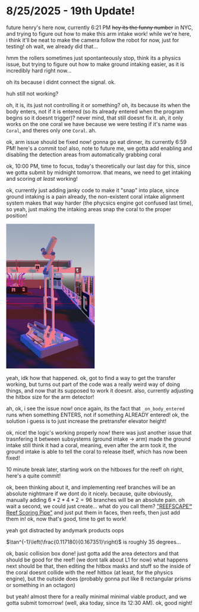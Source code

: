 # 8/25/2025 - 19th Update!

future henry's here now, currently 6:21 PM ~~hey its the funny number~~ in NYC, and trying to figure out how to make this arm intake work! while we're here, i think it'll be neat to make the camera follow the robot for now, just for testing! oh wait, we already did that...

hmm the rollers sometimes just spontanteously stop, think its a physics issue, but trying to figure out how to make ground intaking easier, as it is incredibly hard right now...

oh its because i didnt connect the signal. ok.

huh still not working?

oh, it is, its just not controlling it or something? oh, its because its when the body enters, not if it is entered (so its already entered when the program begins so it doesnt trigger)? never mind, that still doesnt fix it. ah, it only works on the one coral we have because we were testing if it's name was `Coral`, and theres only one `Coral`. ah.

ok, arm issue should be fixed now! gonna go eat dinner, its currently 6:59 PM! here's a commit too! also, note to future me, we gotta add enabling and disabling the detection areas from automatically grabbing coral

ok, 10:00 PM, time to focus, today's theoretically our last day for this, since we gotta submit by midnight tomorrow. that means, we need to get intaking and scoring *at least* working!

ok, currently just adding janky code to make it "snap" into place, since ground intaking is a pain already, the non-existent coral intake alignment system makes that way harder (the phycsics engine got confused last time), so yeah, just making the intaking areas snap the coral to the proper position!

![hmm](</updatelogs/images/202508/08252025 - 1.png>)

yeah, idk how that happened. ok, got to find a way to get the transfer working, but turns out part of the code was a really weird way of doing things, and now that its supposed to work it doesnt. also, currently adjusting the hitbox size for the arm detector!

ah, ok, i see the issue now! once again, its the fact that `_on_body_entered` runs when something ENTERS, not if something ALREADY entered! ok, the solution i guess is to just increase the pretransfer elevator height!

ok, nice! the logic's working properly now! there was just another issue that trasnfering it between subsystems (ground intake -> arm) made the ground intake still think it had a coral, meaning, even after the arm took it, the ground intake is able to tell the coral to release itself, which has now been fixed!

10 minute break later, starting work on the hitboxes for the reef! oh right, here's a quite commit!

ok, been thinking about it, and implementing reef branches will be an absolute nightmare if we dont do it nicely. because, quite obviously, manually adding $6*2*4*2 = 96$ branches will be an absolute pain. oh wait a second, we could just create... what do you call them? ["REEFSCAPE℠ Reef Scoring Pipe"](https://andymark.com/collections/first%C2%AE-robotics-competition-2025-reefscape/products/reefscape-reef-scoring-pipe) and just put them in faces, then reefs, then just add them in! ok, now that's good, time to get to work!

yeah got distracted by andymark products oops

$\tan^{-1}\left(\frac{0.117180}{0.167351}\right)$ is roughly 35 degrees...

ok, basic collision box done! just gotta add the area detectors and that should be good for the reef! (we dont talk about L1 for now) what happens next should be that, then editing the hitbox masks and stuff so the inside of the coral doesnt collide with the reef hitbox (at least, for the physics engine), but the outside does (probably gonna put like 8 rectangular prisms or something in an octagon)

but yeah! almost there for a really minimal minimal viable product, and we gotta submit tomorrow! (well, aka today, since its 12:30 AM). ok, good night!